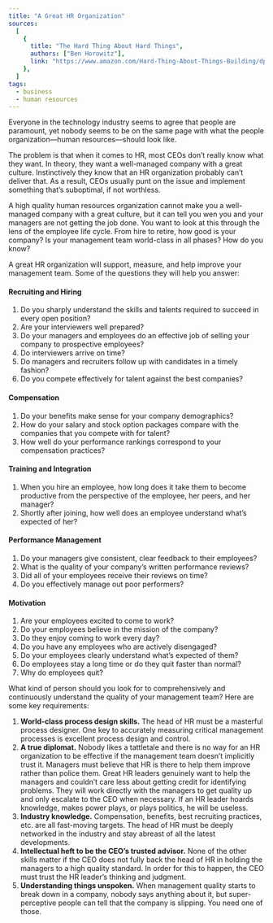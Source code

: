 ```yaml
---
title: "A Great HR Organization"
sources:
  [
    {
      title: "The Hard Thing About Hard Things",
      authors: ["Ben Horowitz"],
      link: "https://www.amazon.com/Hard-Thing-About-Things-Building/dp/0062273205",
    },
  ]
tags:
  - business
  - human resources
---
```


Everyone in the technology industry seems to agree that people are paramount, yet nobody seems to be on the same page with what the people organization—human resources—should look like.

The problem is that when it comes to HR, most CEOs don’t really know what they want. In theory, they want a well-managed company with a great culture. Instinctively they know that an HR organization probably can’t deliver that. As a result, CEOs usually punt on the issue and implement something that’s suboptimal, if not worthless.

A high quality human resources organization cannot make you a well-managed company with a great culture, but it can tell you wen you and your managers are not getting the job done. You want to look at this through the lens of the employee life cycle. From hire to retire, how good is your company? Is your management team world-class in all phases? How do you know?

A great HR organization will support, measure, and help improve your management team. Some of the questions they will help you answer:

#### Recruiting and Hiring

1. Do you sharply understand the skills and talents required to succeed in every open position?
1. Are your interviewers well prepared?
1. Do your managers and employees do an effective job of selling your company to prospective employees?
1. Do interviewers arrive on time?
1. Do managers and recruiters follow up with candidates in a timely fashion?
1. Do you compete effectively for talent against the best companies?

#### Compensation

1. Do your benefits make sense for your company demographics?
1. How do your salary and stock option packages compare with the companies that you compete with for talent?
1. How well do your performance rankings correspond to your compensation practices?

#### Training and Integration

1. When you hire an employee, how long does it take them to become productive from the perspective of the employee, her peers, and her manager?
1. Shortly after joining, how well does an employee understand what’s expected of her?

#### Performance Management

1. Do your managers give consistent, clear feedback to their employees?
1. What is the quality of your company’s written performance reviews?
1. Did all of your employees receive their reviews on time?
1. Do you effectively manage out poor performers?

#### Motivation

1. Are your employees excited to come to work?
1. Do your employees believe in the mission of the company?
1. Do they enjoy coming to work every day?
1. Do you have any employees who are actively disengaged?
1. Do your employees clearly understand what’s expected of them?
1. Do employees stay a long time or do they quit faster than normal?
1. Why do employees quit?

What kind of person should you look for to comprehensively and continuously understand the quality of your management team? Here are some key requirements:

1. **World-class process design skills.** The head of HR must be a masterful process designer. One key to accurately measuring critical management processes is excellent process design and control.
1. **A true diplomat.** Nobody likes a tattletale and there is no way for an HR organization to be effective if the management team doesn’t implicitly trust it. Managers must believe that HR is there to help them improve rather than police them. Great HR leaders genuinely want to help the managers and couldn’t care less about getting credit for identifying problems. They will work directly with the managers to get quality up and only escalate to the CEO when necessary. If an HR leader hoards knowledge, makes power plays, or plays politics, he will be useless.
1. **Industry knowledge.** Compensation, benefits, best recruiting practices, etc. are all fast-moving targets. The head of HR must be deeply networked in the industry and stay abreast of all the latest developments.
1. **Intellectual heft to be the CEO’s trusted advisor.** None of the other skills matter if the CEO does not fully back the head of HR in holding the managers to a high quality standard. In order for this to happen, the CEO must trust the HR leader’s thinking and judgment.
1. **Understanding things unspoken.** When management quality starts to break down in a company, nobody says anything about it, but super-perceptive people can tell that the company is slipping. You need one of those.
